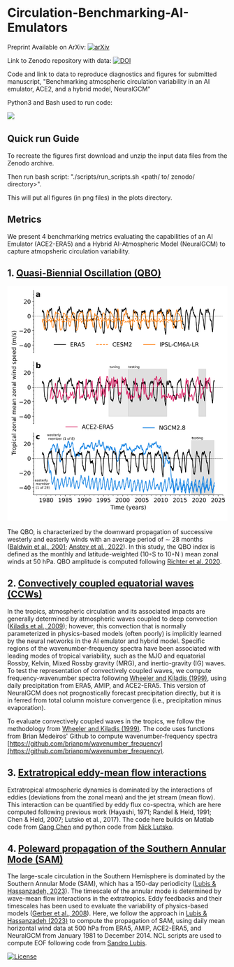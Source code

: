 # Circulation-Benchmarking-AI-Emulators
Preprint Available on ArXiv:
[![arXiv](https://img.shields.io/badge/arXiv-1234.56789-b31b1b.svg)](https://www.arxiv.org/abs/2510.04466)

Link to Zenodo repository with data: 
[![DOI](https://zenodo.org/badge/DOI/10.5281/zenodo.17351379.svg)](https://doi.org/10.5281/zenodo.17351379)

Code and link to data to reproduce diagnostics and figures for submitted manuscript, "Benchmarking atmospheric circulation variability in an AI emulator, ACE2, and a hybrid model, NeuralGCM"

Python3 and Bash used to run code:
<p align="left">
  <a href="https://www.python.org/">
    <img src="https://skillicons.dev/icons?i=python,bash" />
  </a>
</p>

## Quick run Guide
To recreate the figures first download and unzip the input data files from the Zenodo archive.

Then run bash script: "./scripts/run_scripts.sh <path/ to/ zenodo/ directory>". 

This will put all figures (in png files) in the plots directory.

## Metrics
We present 4 benchmarking metrics evaluating the capabilities of an AI Emulator (ACE2-ERA5) and a Hybrid AI-Atmospheric Model (NeuralGCM) to capture atmopsheric circulation variability.

## 1. [Quasi-Biennial Oscillation (QBO)](scripts/QBO)

![QBO in an Physics-based models, an AI Emulator, and a Hybrid AI model][QBO]

The QBO, is characterized by the downward propagation of successive westerly and easterly winds with an average period of ∼ 28 months ([Baldwin et al., 2001](https://agupubs.onlinelibrary.wiley.com/doi/abs/10.1029/1999rg000073); [Anstey et al., 2022](https://www.nature.com/articles/s43017-022-00323-7)). In this study, the QBO index is defined as the monthly and latitude-weighted (10◦S to 10◦N ) mean zonal winds at 50 hPa. QBO amplitude is computed following [Richter et al. 2020](https://agupubs.onlinelibrary.wiley.com/doi/full/10.1029/2019JD032362).

## 2. [Convectively coupled equatorial waves (CCWs)](scripts/WK99)
In the tropics, atmospheric circulation and its associated impacts are generally determined by atmospheric waves coupled to deep convection ([Kiladis et al., 2009](https://agupubs.onlinelibrary.wiley.com/doi/full/10.1029/2008RG000266)); however, this convection that is normally parameterized in physics-based models (often poorly) is implicitly learned by the neural networks in the AI emulator and hybrid model. Specific regions of the wavenumber-frequency spectra have been associated with leading modes of tropical variability, such as the MJO and equatorial Rossby, Kelvin, Mixed Rossby gravity (MRG), and inertio-gravity (IG) waves. To test the representation of convectively coupled waves, we compute frequency-wavenumber spectra following [Wheeler and Kiladis (1999)](https://journals.ametsoc.org/view/journals/atsc/56/3/1520-0469_1999_056_0374_ccewao_2.0.co_2.xml), using daily precipitation from ERA5, AMIP, and ACE2-ERA5. This version of NeuralGCM does not prognostically forecast precipitation directly, but it is in ferred from total column moisture convergence (i.e., precipitation minus evaporation).

To evaluate convectively coupled waves in the tropics, we follow the methodology from [Wheeler and Kiladis (1999)](https://journals.ametsoc.org/view/journals/atsc/56/3/1520-0469_1999_056_0374_ccewao_2.0.co_2.xml). The code uses functions from Brian Medeiros' Github to compute wavenumber-frequency spectra [https://github.com/brianpm/wavenumber_frequency](https://github.com/brianpm/wavenumber_frequency).

## 3. [Extratropical eddy-mean flow interactions](scripts/RH91)
Extratropical atmospheric dynamics is dominated by the interactions of eddies (deviations from the zonal mean) and the jet stream (mean flow). This interaction can be quantified by eddy flux co-spectra, which are here computed following previous work (Hayashi, 1971; Randel & Held, 1991; Chen & Held, 2007; Lutsko et al., 2017). The code here builds on Matlab code from [Gang Chen](https://www.gchenpu.com/files/co-spectra/) and python code from [Nick Lutsko](https://nicklutsko.github.io/code/). 

## 4. [Poleward propagation of the Southern Annular Mode (SAM)](scripts/LH23)
The large-scale circulation in the Southern Hemisphere is dominated by the Southern Annular Mode (SAM), which has a 150-day periodicity ([Lubis & Hassanzadeh, 2023](https://agupubs.onlinelibrary.wiley.com/doi/full/10.1029/2022AV000833)). The timescale of the annular mode is determined by wave-mean flow interactions in the extratropics. Eddy feedbacks and their timescales has been used to evaluate the variability of physics-based models ([Gerber et al., 2008](agupubs.onlinelibrary.wiley.com/doi/full/10.1029/2008GL035712)). Here, we follow the approach in [Lubis & Hassanzadeh (2023)](https://agupubs.onlinelibrary.wiley.com/doi/full/10.1029/2022AV000833) to compute the propagation of SAM, using daily mean horizontal wind data at 500 hPa from ERA5, AMIP, ACE2-ERA5, and NeuralGCM from January 1981 to December 2014. NCL scripts are used to compute EOF following code from [Sandro Lubis](https://zenodo.org/records/7916770).



[QBO]: plots/qbo_time_series-2member.png "QBO Time Series"
[![License](https://img.shields.io/badge/license-MIT-blue.svg)](LICENSE) 
